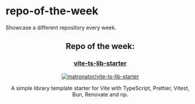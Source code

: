 # repo-of-the-week

Showcase a different repository every week.

<!-- start repo of the week -->

<h2 align="center">
  Repo of the week:
</h2>
<h3 align="center"><a href="https://github.com/matronator/vite-ts-lib-starter">vite-ts-lib-starter</a></h3>
<p align="center">
  <a href="https://github.com/matronator/vite-ts-lib-starter">
    <img align="center" src="https://github-readme-stats.vercel.app/api/pin/?username=matronator&repo=vite-ts-lib-starter&title_color=bf1f1f&icon_color=ffbf00&text_color=ffffff&bg_color=100,000000,360428,730517" alt="matronator/vite-ts-lib-starter">
  </a>
</p>
<p align="center">A simple library template starter for Vite with TypeScript, Prettier, Vitest, Bun, Renovate and np.</p>

<!-- end repo of the week -->
